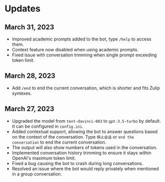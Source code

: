 # Updates
## March 31, 2023
- Improved academic prompts added to the bot, type `/help` to access them.
- Context feature now disabled when using academic prompts.
- Fixed issue with conversation trimming when single prompt exceeding token limit.

## March 28, 2023
- Add `/end` to end the current conversation, which is shorter and fits Zulip syntexes.

## March 27, 2023
- Upgraded the model from `text-davinci-003` to `gpt-3.5-turbo` by default. It can be configured in `config.ini`.
- Added contextual support, allowing the bot to answer questions based on the context of the conversation. Type `停止会话` or `end the conversation` to end the current conversation.
- The output will also show numbers of tokens used in the conversation.
- Implemented conversation history trimming to ensure it stays within OpenAI's maximum token limit.
- Fixed a bug causing the bot to crash during long conversations.
- Resolved an issue where the bot would reply privately when mentioned in a group conversation.


